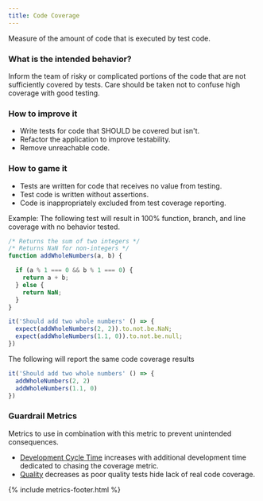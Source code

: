 ```yaml
---
title: Code Coverage
---
```


Measure of the amount of code that is executed by test code.

### What is the intended behavior?

Inform the team of risky or complicated portions of the code that are not sufficiently covered by tests. Care should be
taken not to confuse high coverage with good testing.

### How to improve it

- Write tests for code that SHOULD be covered but isn't.
- Refactor the application to improve testability.
- Remove unreachable code.

### How to game it

- Tests are written for code that receives no value from testing.
- Test code is written without assertions.
- Code is inappropriately excluded from test coverage reporting.

Example: The following test will result in 100% function, branch, and line coverage with no behavior tested.

```javascript
/* Returns the sum of two integers */
/* Returns NaN for non-integers */
function addWholeNumbers(a, b) {

  if (a % 1 === 0 && b % 1 === 0) {
    return a + b;
  } else {
    return NaN;
  }
}

it('Should add two whole numbers' () => {
  expect(addWholeNumbers(2, 2)).to.not.be.NaN;
  expect(addWholeNumbers(1.1, 0)).to.not.be.null;
})
```

The following will report the same code coverage results

```javascript
it('Should add two whole numbers' () => {
  addWholeNumbers(2, 2)
  addWholeNumbers(1.1, 0)
})
```

### Guardrail Metrics

Metrics to use in combination with this metric to prevent unintended consequences.

- [Development Cycle Time](./development-cycle-time.html) increases with additional development time dedicated to
  chasing the coverage metric.
- [Quality](./quality.html) decreases as poor quality tests hide lack of real code
  coverage.

{% include metrics-footer.html %}
